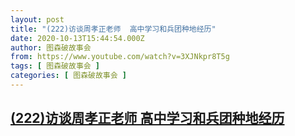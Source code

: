 ```yaml
---
layout: post
title: "(222)访谈周孝正老师  高中学习和兵团种地经历"
date: 2020-10-13T15:44:54.000Z
author: 图森破故事会
from: https://www.youtube.com/watch?v=3XJNkpr8T5g
tags: [ 图森破故事会 ]
categories: [ 图森破故事会 ]
---
```

<!--1602603894000-->
[(222)访谈周孝正老师  高中学习和兵团种地经历](https://www.youtube.com/watch?v=3XJNkpr8T5g)
------

<div>

</div>
